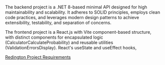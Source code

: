 The backend project is a .NET 8-based minimal API designed for high maintainability and scalability. It adheres to SOLID principles, employs clean code practices, and leverages modern design patterns to achieve extensibility, testability, and separation of concerns.

The frontend project is a React.js with Vite component-based structure, with distinct components for encapsulated logic (CalculatorCalculateProbability) and reusable utilities (ValidationErrorsDisplay). React's useState and useEffect hooks,

[Redington Project Requirements](https://github.com/paolinellih/Redington/wiki/Redington-Project)
